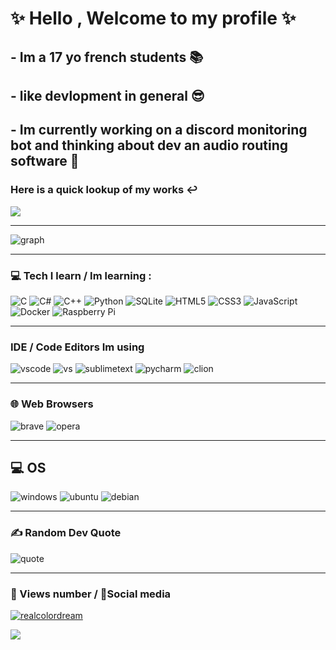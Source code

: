 # ✨ Hello , Welcome to my profile ✨
## - Im a 17 yo french students 📚
## - like devlopment in general 😎
## - Im currently working on a discord monitoring bot and thinking about dev an audio routing software 🤔
### Here is a quick lookup of my works ↩
<a href = "https://github.com/RealColorDream/Projects"><img src= "https://img.shields.io/badge/Projects-100000?style=for-the-badge&logo=github&logoColor=white"></a>


---

![graph](https://github-readme-activity-graph.cyclic.app/graph?username=RealColorDream&theme=github)

---

### 💻 Tech I learn / Im learning :
![C](https://img.shields.io/badge/c-%2300599C.svg?style=for-the-badge&logo=c&logoColor=white) ![C#](https://img.shields.io/badge/c%23-%23239120.svg?style=for-the-badge&logo=c-sharp&logoColor=white) ![C++](https://img.shields.io/badge/c++-%2300599C.svg?style=for-the-badge&logo=c%2B%2B&logoColor=white) 
![Python](https://img.shields.io/badge/python-3670A0?style=for-the-badge&logo=python&logoColor=ffdd54) ![SQLite](https://img.shields.io/badge/sqlite-%2307405e.svg?style=for-the-badge&logo=sqlite&logoColor=white)
![HTML5](https://img.shields.io/badge/html5-%23E34F26.svg?style=for-the-badge&logo=html5&logoColor=white) ![CSS3](https://img.shields.io/badge/css3-%231572B6.svg?style=for-the-badge&logo=css3&logoColor=white) ![JavaScript](https://img.shields.io/badge/javascript-%23323330.svg?style=for-the-badge&logo=javascript&logoColor=%23F7DF1E)
  ![Docker](https://img.shields.io/badge/docker-%230db7ed.svg?style=for-the-badge&logo=docker&logoColor=white) ![Raspberry Pi](https://img.shields.io/badge/-RaspberryPi-C51A4A?style=for-the-badge&logo=Raspberry-Pi)

---

### IDE / Code Editors Im using

![vscode](https://img.shields.io/badge/Visual_Studio_Code-0078D4?style=for-the-badge&logo=visual%20studio%20code&logoColor=white)
![vs](https://img.shields.io/badge/Visual_Studio-5C2D91?style=for-the-badge&logo=visual%20studio&logoColor=white)
![sublimetext](https://img.shields.io/badge/sublime_text-%23575757.svg?&style=for-the-badge&logo=sublime-text&logoColor=important)
![pycharm](https://img.shields.io/badge/PyCharm-000000.svg?&style=for-the-badge&logo=PyCharm&logoColor=white)
![clion](https://img.shields.io/badge/CLion-000000?style=for-the-badge&logo=clion&logoColor=white)

---

### 🌐 Web Browsers
![brave](https://img.shields.io/badge/Brave-FF7139?style=for-the-badge&logo=Brave&logoColor=white) ![opera](https://img.shields.io/badge/Opera_/_Opera_GX-FF1B2D?style=for-the-badge&logo=Opera&logoColor=white)

---

## 💻 OS

![windows](https://img.shields.io/badge/Windows-0078D6?style=for-the-badge&logo=windows&logoColor=white) ![ubuntu](https://img.shields.io/badge/Ubuntu-E95420?style=for-the-badge&logo=ubuntu&logoColor=white) ![debian](https://img.shields.io/badge/Debian-A81D33?style=for-the-badge&logo=debian&logoColor=white)

---

### ✍️ Random Dev Quote
![quote](https://quotes-github-readme.vercel.app/api?type=vetical&theme=dark)

--- 
### 👀 Views number / 📨Social media


<p align="left"><a href="https://twitter.com/realcolordream" target="blank"><img src="https://img.shields.io/badge/Twitter-1DA1F2?style=for-the-badge&logo=twitter&logoColor=white" alt="realcolordream"/></a></p>

<a href="https://visitcount.itsvg.in">
  <img src="https://visitcount.itsvg.in/api?id=RealColorDream&label=&color=12&icon=2&pretty=true" />
</a>
